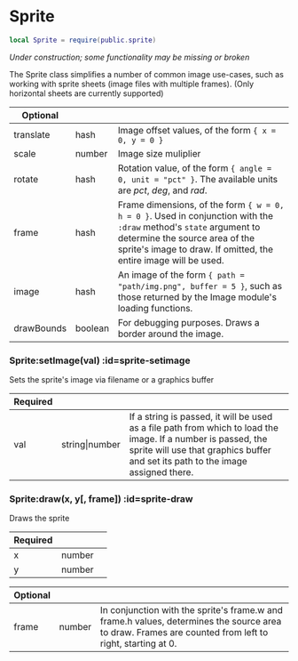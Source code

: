 # Sprite
```lua
local Sprite = require(public.sprite)
```
_Under construction; some functionality may be missing or broken_


The Sprite class simplifies a number of common image use-cases, such as
working with sprite sheets (image files with multiple frames). (Only horizontal
sheets are currently supported)

| **Optional** | []() | []() |
| --- | --- | --- |
| translate | hash | Image offset values, of the form `{ x = 0, y = 0 }` |
| scale | number | Image size muliplier |
| rotate | hash | Rotation value, of the form `{ angle = 0, unit = "pct" }`. The available units are _pct_, _deg_, and _rad_. |
| frame | hash | Frame dimensions, of the form `{ w = 0, h = 0 }`. Used in conjunction with the `:draw` method's `state` argument to determine the source area of the sprite's image to draw. If omitted, the entire image will be used. |
| image | hash | An image of the form `{ path = "path/img.png", buffer = 5 }`, such as those returned by the Image module's loading functions. |
| drawBounds | boolean | For debugging purposes. Draws a border around the image. |
<section class="segment">

### Sprite:setImage(val) :id=sprite-setimage

Sets the sprite's image via filename or a graphics buffer

| **Required** | []() | []() |
| --- | --- | --- |
| val | string&#124;number | If a string is passed, it will be used as a file path from which to load the image. If a number is passed, the sprite will use that graphics buffer and set its path to the image assigned there. |

</section>
<section class="segment">

### Sprite:draw(x, y[, frame]) :id=sprite-draw

Draws the sprite

| **Required** | []() | []() |
| --- | --- | --- |
| x | number |  |
| y | number |  |

| **Optional** | []() | []() |
| --- | --- | --- |
| frame | number | In conjunction with the sprite's frame.w and frame.h values, determines the source area to draw. Frames are counted from left to right, starting at 0. |

</section>